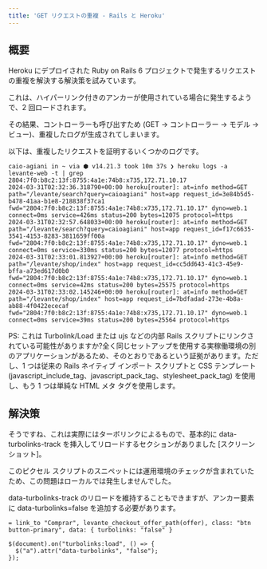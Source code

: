 ```yaml
---
title: 'GET リクエストの重複 - Rails と Heroku'
---
```


## 概要
Heroku にデプロイされた Ruby on Rails 6 プロジェクトで発生するリクエストの重複を解決する解決策を試みています。

これは、ハイパーリンク付きのアンカーが使用されている場合に発生するようで、2 回ロードされます。

その結果、コントローラーも呼び出すため (GET -> コントローラー -> モデル -> ビュー)、重複したログが生成されてしまいます。

以下は、重複したリクエストを証明するいくつかのログです。

```
caio-agiani in ~ via ⬢ v14.21.3 took 10m 37s ❯ heroku logs -a levante-web -t | grep 2804:7f0:b8c2:13f:8755:4a1e:74b8:x735,172.71.10.17          
2024-03-31T02:32:36.318790+00:00 heroku[router]: at=info method=GET path="/levante/search?query=caioagiani" host=app request_id=3e84b5d5-b478-41aa-b1e8-218838f37ca1 fwd="2804:7f0:b8c2:13f:8755:4a1e:74b8:x735,172.71.10.17" dyno=web.1 connect=0ms service=426ms status=200 bytes=12075 protocol=https
2024-03-31T02:32:57.648033+00:00 heroku[router]: at=info method=GET path="/levante/search?query=caioagiani" host=app request_id=f17c6635-3541-4153-8283-3811659ff00a fwd="2804:7f0:b8c2:13f:8755:4a1e:74b8:x735,172.71.10.17" dyno=web.1 connect=0ms service=330ms status=200 bytes=12077 protocol=https
2024-03-31T02:33:01.813927+00:00 heroku[router]: at=info method=GET path="/levante/shop/index" host=app request_id=cc5dd643-41c3-45e9-bffa-a73ed617d0b0 fwd="2804:7f0:b8c2:13f:8755:4a1e:74b8:x735,172.71.10.17" dyno=web.1 connect=0ms service=42ms status=200 bytes=25575 protocol=https
2024-03-31T02:33:02.145246+00:00 heroku[router]: at=info method=GET path="/levante/shop/index" host=app request_id=7bdfadad-273e-4b8a-ab88-4f0422ececaf fwd="2804:7f0:b8c2:13f:8755:4a1e:74b8:x735,172.71.10.17" dyno=web.1 connect=0ms service=39ms status=200 bytes=25564 protocol=https

```


PS: これは Turbolink/Load または ujs などの内部 Rails スクリプトにリンクされている可能性がありますか?全く同じセットアップを使用する実稼働環境の別のアプリケーションがあるため、そのとおりであるという証拠があります。ただし、1 つは従来の Rails ネイティブ インポート スクリプトと CSS テンプレート (javascript_include_tag、javascript_pack_tag、stylesheet_pack_tag) を使用し、もう 1 つは単純な HTML メタ タグを使用します。

## 解決策
そうですね、これは実際にはターボリンクによるもので、基本的に data-turbolinks-track を挿入してリロードするセクションがありました [スクリーンショット]。

このピクセル スクリプトのスニペットには運用環境のチェックが含まれていたため、この問題はローカルでは発生しませんでした。

data-turbolinks-track のリロードを維持することもできますが、アンカー要素に data-turbolinks=false を追加する必要があります。

```
= link_to "Comprar", levante_checkout_offer_path(offer), class: "btn button-primary", data: { turbolinks: "false" }

```
```
$(document).on("turbolinks:load", () => {
  $("a").attr("data-turbolinks", "false");
});

```
